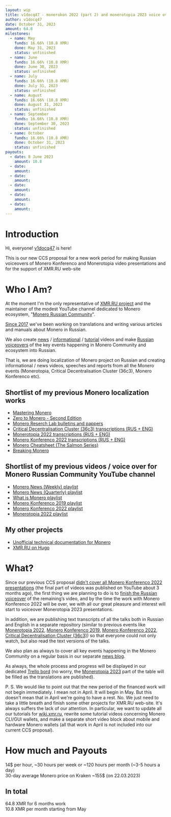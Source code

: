 ```yaml
---
layout: wip
title: v1docq47 - monerokon 2022 (part 2) and monerotopia 2023 voice over and working on xmr.ru
author: v1docq47
date: October 31, 2023
amount: 64.8
milestones:
  - name: May
    funds: 16.66% (10.8 XMR)
    done: May 31, 2023
    status: unfinished
  - name: June
    funds: 16.66% (10.8 XMR)
    done: June 30, 2023
    status: unfinished
  - name: July
    funds: 16.66% (10.8 XMR)
    done: July 31, 2023
    status: unfinished
  - name: August
    funds: 16.66% (10.8 XMR)
    done: August 31, 2023
    status: unfinished
  - name: September
    funds: 16.66% (10.8 XMR)
    done: September 30, 2023
    status: unfinished
  - name: October
    funds: 16.66% (10.8 XMR)
    done: October 31, 2023
    status: unfinished
payouts:
  - date: 8 June 2023
    amount: 10.8
  - date:
    amount:
  - date:
    amount:
  - date:
    amount:
  - date:
    amount:
  - date:
    amount:
---
```


# Introduction

Hi, everyone! [v1docq47](https://t.me/v1docq47) is here!

This is our new CCS proposal for a new work period for making Russian voiceovers of Monero Konferenco and Monerotopia video presentations and for the support of XMR.RU web-site

# Who I Am?

At the moment I'm the only representative of [XMR.RU project](https://xmr.ru/) and the maintainer of the modest YouTube channel dedicated to Monero ecosystem, "[Monero Russian Community](https://www.youtube.com/channel/UChZc5PLsbP5zeFrmOYMKGmA)".

[Since 2017](https://github.com/pulls?q=is%3Apr+author%3Av1docq47+archived%3Afalse+is%3Aclosed+sort%3Acreated-asc) we've been working on translations and writing various articles and manuals about Monero in Russian.

We also create [news](https://www.youtube.com/watch?v=ixUamqRd3nc&list=PLQyX7h187qnQWtCN6brBXsB9QLEuaJWQO) / [informational](https://www.youtube.com/watch?v=FOsHxWG5jNs&list=PLQyX7h187qnTqq4_-EAnp4HZk9eJpMvZK) / [tutorial](https://www.youtube.com/watch?v=bug2_NvHeNs&list=PLQyX7h187qnTGFHdrdZL7VRxQINEQZ2xJ) videos and make [Russian voiceovers](https://www.youtube.com/watch?v=69Vszlx5PQ0&list=PLQyX7h187qnR3doOALJAmHv1mAVPNzNV9) of the key events happening in Monero Community and ecosystem into Russian.

That is, we are doing localization of Monero project on Russian and creating informational / news videos, speeches and reports from all the Monero events (Monerotopia, Critical Decentralisation Cluster (36c3), Monero Konferenco etc). 

## Shortlist of my previous Monero localization works

- [Mastering Monero](https://github.com/monerobook/monerobook/pull/81)
- [Zero to Monero - Second Edition](https://github.com/UkoeHB/Monero-RCT-report/pull/9)
- [Monero Reserch Lab bulletins and pappers](https://github.com/v1docq47/monero-research-lab-translations/tree/main/publications/bulletins)
- [Critical Decentralisation Cluster (36c3) transcriptions (RUS + ENG)](https://github.com/v1docq47/monero-cdc-36c3-transcriptions)
- [Monerotopia 2022 transcriptions (RUS + ENG)](https://github.com/v1docq47/monerotopia-2022-transcriptions)
- [Monero Konferenco 2022 transcriptions (RUS + ENG)](https://github.com/v1docq47/monerokon-2022-transcriptions)
- [Monero Cheatsheet (The Salmon Series)](https://www.bybaro.it/Moh3po/)
- [Breaking Monero](https://github.com/monero-ecosystem/outreach-docs/tree/master/monero-outreach-docs/translations/ru/transcriptions/breaking_monero)

## Shortlist of my previous videos / voice over for Monero Russian Community YouTube channel
- [Monero News (Weekly) playlist](https://www.youtube.com/watch?v=ixUamqRd3nc&list=PLQyX7h187qnQWtCN6brBXsB9QLEuaJWQO)
- [Monero News (Quarterly) playlist](https://www.youtube.com/watch?v=rhWi3a3gZXw&list=PLQyX7h187qnTrEQo1n1_-lxR5tk0qlRKo)
- [What is Monero playlist](https://www.youtube.com/watch?v=FOsHxWG5jNs&list=PLQyX7h187qnTqq4_-EAnp4HZk9eJpMvZK)
- [Monero Konferenco 2019 playlist](https://www.youtube.com/watch?v=56Tr03HzGJ8&list=PLQyX7h187qnSZG_PTYtO57_z_nFOlWWEM)
- [Monero Konferenco 2022 playlist](https://www.youtube.com/watch?v=69Vszlx5PQ0&list=PLQyX7h187qnR3doOALJAmHv1mAVPNzNV9)
- [Monerotopia 2022 playlist](https://www.youtube.com/watch?v=c6Zu_sqO0pQ&list=PLQyX7h187qnT3F0H-jkINsNR9jG_-3SUU)

## My other projects

- [Unofficial technical documentation for Monero](https://wiki.xmr.ru/)
- [XMR.RU on Hugo](https://github.com/xmr-ru/xmr_ru)

# What?

Since our previous CCS proposal [didn't cover all Monero Konferenco 2022 presentations](https://trello.com/c/voUReLOW/1-monero-konferenco-2022-on-russian-voiceover) (the final part of videos was published on YouTube about 3 months ago), the first thing we are planning to do is to [finish the Russian voiceover](https://trello.com/c/ElHmwsLA/1-monero-konferenco-2022-on-russian-voice-over) of the remaining’s video, and by the time the work with Monero Konferenco 2022 will be over, we with all our great pleasure and interest will start to voiceover Monerotopia 2023 presentations.

In addition, we are publishing text transcripts of all the talks both in Russian and English in a separate repository (similar to previous events like [Monerotopia 2022](https://github.com/v1docq47/monerotopia-2022-transcriptions), [Monero Konferenco 2019](https://github.com/xmr-ru/xmr_ru/tree/main/content/logs/konferenco-2019), [Monero Konferenco 2022](https://github.com/v1docq47/monerokon-2022-transcriptions), [Critical Decentralisation Cluster (36c3)](https://github.com/v1docq47/monero-cdc-36c3-transcriptions)) so that everyone could not only watch, but also read the text versions of the talks.

We also plan as always to cover all key events happening in the Monero Community on a regular basis in our separate [news blog](https://www.youtube.com/watch?v=ixUamqRd3nc&list=PLQyX7h187qnQWtCN6brBXsB9QLEuaJWQO).

As always, the whole process and progress will be displayed in our dedicated [Trello bord](https://trello.com/b/i5ibESCu/may-2023-october-2023) (no worry, the [Monerotopia 2023](https://trello.com/c/6L9wVlos/4-monerotopia-2023-on-russian-voice-over) part of the table will be filled as the translations are published).

P. S. We would like to point out that the new period of the financed work will not begin immediately. I mean not in April. It will begin in May. But this doesn't mean that in April we're going to have a rest. No. We just need to take a little breath and finish some other projects for XMR.RU web-site. It's always suffers the lack of our attention. In particular, we want to update all our tutorials for [wiki.xmr.ru](https://wiki.xmr.ru/), rewrite some tutorial videos concerning Monero CLI/GUI wallets, and make a separate short video block about mobile and hardware Monero wallets (all that work in April is not included into our current CCS proposal).

# How much and Payouts

14$ per hour, \~30 hours per week or \~120 hours per month (\~3-5 hours а day)  
30-day average Monero price on Kraken \~155$ (on 22.03.2023)

## In total

64.8 XMR for 6 months work  
10.8 XMR per month starting from May
